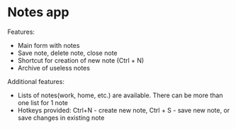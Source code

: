 # Notes app 
Features:
  - Main form with notes
  - Save note, delete note, close note
  - Shortcut for creation of new note (Ctrl + N)
  - Archive of useless notes
  
Additional features:
  - Lists of notes(work, home, etc.) are available. There can be more than one list for 1 note
  - Hotkeys provided: Ctrl+N - create new note, Ctrl + S - save new note, or save changes in existing note
